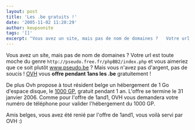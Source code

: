 ```yaml
---
layout: post
title: 'Les .be gratuits !'
date: '2005-11-02 11:20:29'
author: keupsonite
tags: '[]'
excerpt: "Vous avez un site, mais pas de nom de domaines ?   Votre url est toute moche du genre `http://pseudo.free.fr/phpBB2/index.php` et vous aimeriez que ce soit plutôt www.pseudo.be ?   Mais vous n'avez pas d'argent, pas de soucis ! [OVH](http://www.ovh.com/be/) vous **offre pendant 1ans les .be** gratuitement !  \n  \nDe plus Ovh propose à tout      …"
---
```


Vous avez un site, mais pas de nom de domaines ?   Votre url est toute moche du genre `http://pseudo.free.fr/phpBB2/index.php` et vous aimeriez que ce soit plutôt www.pseudo.be ?   Mais vous n'avez pas d'argent, pas de soucis ! [OVH](http://www.ovh.com/be/) vous **offre pendant 1ans les .be** gratuitement !

De plus Ovh propose à tout résident belge un hébergement de 1 Go d'espace disque, le [1000 GP](http://www.ovh.com/be/hebergement.xml), gratuit pendant 1 an.   L'offre se termine le 31 janvier 2006. Comme pour l'offre de 1and1, OVH vous demandera votre numéro de téléphone pour valider l'hébergement du 1000 GP.

Amis belges, vous avez été renié par l'offre de 1and1, vous voilà servi par OVH :)
